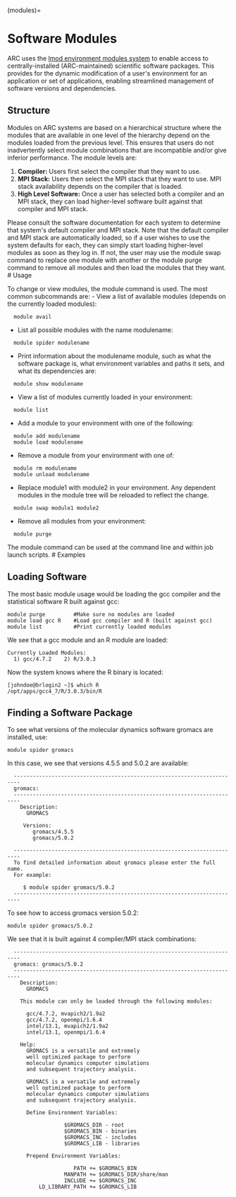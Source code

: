 (modules)=

# Software Modules

ARC uses the [lmod environment modules system](https://www.tacc.utexas.edu/research-development/tacc-projects/lmod) to enable access to centrally-installed (ARC-maintained) scientific software packages. This provides for the dynamic modification of a user\'s environment for an application or set of applications, enabling streamlined management of software versions and dependencies. 

## Structure

Modules on ARC systems are based on a hierarchical structure where the modules that are available in one level of the hierarchy depend on the modules loaded from the previous level. This ensures that users do not inadvertently select module combinations that are incompatible and/or give inferior performance. The module levels are: 
1. **Compiler:** Users first select the compiler that they want to use.
2. **MPI Stack:** Users then select the MPI stack that they want to use. MPI stack availability depends on the compiler that is loaded.
3. **High Level Software:** Once a user has selected both a compiler and an MPI stack, they can load higher-level software built against that compiler and MPI stack.

Please consult the software documentation for each system to determine that system\'s default compiler and MPI stack. Note that the default compiler and MPI stack are automatically loaded, so if a user wishes to use the system defaults for each, they can simply start loading higher-level modules as soon as they log in. If not, the user may use the module swap command to replace one module with another or the module purge command to remove all modules and then load the modules that they want. # <a name="usage"></a>Usage

To change or view modules, the module command is used. The most common subcommands are: - View a list of available modules (depends on the currently loaded modules): 
```
  module avail
```
- List all possible modules with the name modulename: 
```
  module spider modulename
```
- Print information about the modulename module, such as what the software package is, what environment variables and paths it sets, and what its dependencies are: 
```
  module show modulename
```
- View a list of modules currently loaded in your environment: 
```
  module list
```
- Add a module to your environment with one of the following: 
```
  module add modulename
  module load modulename
```
- Remove a module from your environment with one of: 
```
  module rm modulename
  module unload modulename
```
- Replace module1 with module2 in your environment. Any dependent modules in the module tree will be reloaded to reflect the change. 
```
  module swap module1 module2
```
- Remove all modules from your environment: 
```
  module purge
```

The module command can be used at the command line and within job launch scripts. # <a name="examples"></a>Examples

## Loading Software

The most basic module usage would be loading the gcc compiler and the statistical software R built against gcc: 

```
module purge         #Make sure no modules are loaded
module load gcc R    #Load gcc compiler and R (built against gcc)
module list          #Print currently loaded modules
```

We see that a gcc module and an R module are loaded: 
```
Currently Loaded Modules:
  1) gcc/4.7.2    2) R/3.0.3
```

Now the system knows where the R binary is located: 
```
[johndoe@brlogin2 ~]$ which R
/opt/apps/gcc4_7/R/3.0.3/bin/R
```

## Finding a Software Package

To see what versions of the molecular dynamics software gromacs are installed, use: 
```
module spider gromacs
```

In this case, we see that versions 4.5.5 and 5.0.2 are available: 
```
  ------------------------------------------------------------------------
  gromacs:
  ------------------------------------------------------------------------
    Description:
      GROMACS 

     Versions:
        gromacs/4.5.5
        gromacs/5.0.2

  ------------------------------------------------------------------------
  To find detailed information about gromacs please enter the full name.
  For example:

     $ module spider gromacs/5.0.2
  ------------------------------------------------------------------------
```

To see how to access gromacs version 5.0.2: 

```
module spider gromacs/5.0.2
```

We see that it is built against 4 compiler/MPI stack combinations: 

```
  ------------------------------------------------------------------------
  gromacs: gromacs/5.0.2
  ------------------------------------------------------------------------
    Description:
      GROMACS 

    This module can only be loaded through the following modules:

      gcc/4.7.2, mvapich2/1.9a2
      gcc/4.7.2, openmpi/1.6.4
      intel/13.1, mvapich2/1.9a2
      intel/13.1, openmpi/1.6.4
 
    Help:
      GROMACS is a versatile and extremely
      well optimized package to perform
      molecular dynamics computer simulations
      and subsequent trajectory analysis.
                  
      GROMACS is a versatile and extremely
      well optimized package to perform
      molecular dynamics computer simulations
      and subsequent trajectory analysis.
      
      Define Environment Variables:
      
                  $GROMACS_DIR - root
                  $GROMACS_BIN - binaries
                  $GROMACS_INC - includes
                  $GROMACS_LIB - libraries
      
      Prepend Environment Variables:
      
                     PATH += $GROMACS_BIN
                  MANPATH += $GROMACS_DIR/share/man
                  INCLUDE += $GROMACS_INC
          LD_LIBRARY_PATH += $GROMACS_LIB
```
